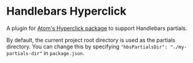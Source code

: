 # Handlebars Hyperclick

A plugin for [Atom's Hyperclick package](https://github.com/facebook-atom/hyperclick) to support Handlebars partials.

By default, the current project root directory is used as the partials directory. You can change this by specifying `"hbsPartialsDir": "./my-partials-dir"` in `package.json`.
